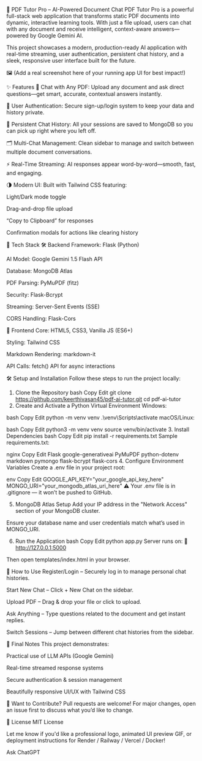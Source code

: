 🚀 PDF Tutor Pro – AI-Powered Document Chat
PDF Tutor Pro is a powerful full-stack web application that transforms static PDF documents into dynamic, interactive learning tools. With just a file upload, users can chat with any document and receive intelligent, context-aware answers—powered by Google Gemini AI.

This project showcases a modern, production-ready AI application with real-time streaming, user authentication, persistent chat history, and a sleek, responsive user interface built for the future.

🖼️ (Add a real screenshot here of your running app UI for best impact!)

✨ Features
📄 Chat with Any PDF: Upload any document and ask direct questions—get smart, accurate, contextual answers instantly.

🔐 User Authentication: Secure sign-up/login system to keep your data and history private.

💬 Persistent Chat History: All your sessions are saved to MongoDB so you can pick up right where you left off.

🗂️ Multi-Chat Management: Clean sidebar to manage and switch between multiple document conversations.

⚡ Real-Time Streaming: AI responses appear word-by-word—smooth, fast, and engaging.

🌗 Modern UI: Built with Tailwind CSS featuring:

Light/Dark mode toggle

Drag-and-drop file upload

“Copy to Clipboard” for responses

Confirmation modals for actions like clearing history

🧠 Tech Stack
🛠️ Backend
Framework: Flask (Python)

AI Model: Google Gemini 1.5 Flash API

Database: MongoDB Atlas

PDF Parsing: PyMuPDF (fitz)

Security: Flask-Bcrypt

Streaming: Server-Sent Events (SSE)

CORS Handling: Flask-Cors

🎨 Frontend
Core: HTML5, CSS3, Vanilla JS (ES6+)

Styling: Tailwind CSS

Markdown Rendering: markdown-it

API Calls: fetch() API for async interactions

🛠️ Setup and Installation
Follow these steps to run the project locally:

1. Clone the Repository
bash
Copy
Edit
git clone https://github.com/keerthivasan45/pdf-ai-tutor.git
cd pdf-ai-tutor
2. Create and Activate a Python Virtual Environment
Windows:

bash
Copy
Edit
python -m venv venv
.\venv\Scripts\activate
macOS/Linux:

bash
Copy
Edit
python3 -m venv venv
source venv/bin/activate
3. Install Dependencies
bash
Copy
Edit
pip install -r requirements.txt
Sample requirements.txt:

nginx
Copy
Edit
Flask
google-generativeai
PyMuPDF
python-dotenv
markdown
pymongo
flask-bcrypt
flask-cors
4. Configure Environment Variables
Create a .env file in your project root:

env
Copy
Edit
GOOGLE_API_KEY="your_google_api_key_here"
MONGO_URI="your_mongodb_atlas_uri_here"
⚠️ Your .env file is in .gitignore — it won’t be pushed to GitHub.

5. MongoDB Atlas Setup
Add your IP address in the "Network Access" section of your MongoDB cluster.

Ensure your database name and user credentials match what’s used in MONGO_URI.

6. Run the Application
bash
Copy
Edit
python app.py
Server runs on:
📍 http://127.0.0.1:5000

Then open templates/index.html in your browser.

🚀 How to Use
Register/Login – Securely log in to manage personal chat histories.

Start New Chat – Click + New Chat on the sidebar.

Upload PDF – Drag & drop your file or click to upload.

Ask Anything – Type questions related to the document and get instant replies.

Switch Sessions – Jump between different chat histories from the sidebar.

📌 Final Notes
This project demonstrates:

Practical use of LLM APIs (Google Gemini)

Real-time streamed response systems

Secure authentication & session management

Beautifully responsive UI/UX with Tailwind CSS

🌟 Want to Contribute?
Pull requests are welcome! For major changes, open an issue first to discuss what you’d like to change.

📄 License
MIT License

Let me know if you'd like a professional logo, animated UI preview GIF, or deployment instructions for Render / Railway / Vercel / Docker!









Ask ChatGPT
